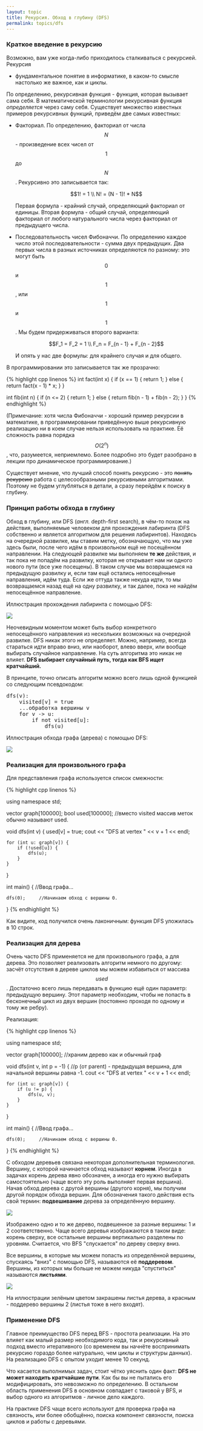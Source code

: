 ```yaml
---
layout: topic
title: Рекурсия. Обход в глубину (DFS)
permalink: topics/dfs
---
```


### Краткое введение в рекурсию

Возможно, вам уже когда-либо приходилось сталкиваться с рекурсией. Рекурсия
- фундаментальное понятие в информатике, в каком-то смысле настолько же
важное, как и циклы.

По определению, рекурсивная функция - функция, которая вызывает сама
себя. В математической терминологии рекурсивная функция *определяется*
через саму себя. Существует множество известных примеров рекурсивных функций,
приведём две самых известных:


- 
    Факториал. По определению, факториал от числа $$N$$ - произведение
    всех чисел от $$1$$ до $$N$$. Рекурсивно это записывается так:

    $$1! = 1 \\
    N! = (N - 1)! * N$$

    Первая формула - крайний случай, определяющий факториал от единицы.
    Вторая формула - общий случай, определяющий факториал от любого натурального
    числа через факториал от предыдущего числа.
    

- 
    Последовательность чисел Фибоначчи. По определению каждое число этой последовательности -
    сумма двух предыдущих. Два первых числа в разных источниках определяются по разному: это могут
    быть $$0$$ и $$1$$, или $$1$$ и $$1$$. Мы будем придерживаться второго варианта:

    $$F_1 = F_2 = 1 \\
    F_n = F_{n - 1} + F_{n - 2}$$

    И опять у нас две формулы: для крайнего случая и для общего.
    


В программировании это записывается так же прозрачно:

{% highlight cpp linenos %}
int fact(int x) {
    if (x == 1) {
        return 1;
    } else {
        return fact(x - 1) * x;
    }
}

int fib(int n) {
    if (n <= 2) {
        return 1;
    } else {
        return fib(n - 1) + fib(n - 2);
    }
}
{% endhighlight %}


(Примечание: хотя числа Фибоначчи - хороший пример рекурсии в математике,
в программировании приведённую выше рекурсивную реализацию ни в коем случае
нельзя использовать на практике. Её сложность равна порядка
$$O(2^n)$$, что, разумеется, неприемлемо. Более подробно это будет разобрано в лекции
про динамическое программирование.)

Существует мнение, что лучший способ понять рекурсию - это
<a style="text-decoration: none" href="http://ownposters.com/images/zqtp0o331zowg85r.jpg"><s>понять рекурсию</s></a>
работа с целесообразными рекурсивными алгоритмами. Поэтому не будем
углубляться в детали, а сразу перейдём к поиску в глубину.

### Принцип работы обхода в глубину

Обход в глубину, или DFS (*англ.* depth-first search), в чём-то похож
на действия, выполняемые человеком для прохождения лабиринта (DFS собственно и
является алгоритмом для решения лабиринтов). Находясь на очередной развилке, мы
ставим метку, обозначающую, что мы уже здесь были, после чего идём в произвольном
ещё не посещённом направлении. На следующей развилке мы выполняем **те же**
действия, и так пока не попадём на развилку, которая не открывает нам ни одного нового
пути (все уже посещены). В таком случае мы возвращаемся на предыдущую развилку и, если
там ещё остались непосещённые направления, идём туда. Если же оттуда также некуда идти,
то мы возвращаемся назад ещё на одну развилку, и так далее, пока не найдём непосещённое
направление.

Иллюстрация прохождения лабиринта с помощью DFS:

<img style="display: block; margin: auto" src="/resources/dfs_maze.gif" />

Неочевидным моментом может быть выбор конкретного непосещённого направления
из нескольких возможных на очередной развилке. DFS никак этого не определяет.
Можно, например, всегда стараться идти вправо вниз, или наоборот, влево вверх,
или вообще выбирать случайное направление. На суть алгоритма это никак не
влияет. **DFS выбирает случайный путь, тогда как BFS ищет кратчайший.**

В принципе, точно описать алгоритм можно всего лишь одной функцией со следующим
псевдокодом:

<pre style="prettyprint">
dfs(v):
    visited[v] = true
    ...обработка вершины v
    for v -> u:
        if not visited[u]:
            dfs(u)
</pre>

Иллюстрация обхода графа (дерева) с помощью DFS:

<img style="display: block; margin: auto" src="/resources/dfs.gif" />

### Реализация для произвольного графа

Для представления графа используется список смежности:

{% highlight cpp linenos %}


using namespace std;

vector<int> graph[100000];
bool used[100000];      //вместо visited массив меток обычно называют used.

void dfs(int v) {
    used[v] = true;
    cout << "DFS at vertex " << v + 1 << endl;

    for (int u: graph[v]) {
        if (!used[u]) {
            dfs(u);
        }
    }
}

int main() {
    //Ввод графа...

    dfs(0);     //Начинаем обход с вершины 0.
}
{% endhighlight %}


Как видите, код получился очень лаконичным: функция DFS уложилась в 10 строк.

### Реализация для дерева

Очень часто DFS применяется не для произвольного графа, а для дерева.
Это позволяет реализовать алгоритм немного по другому: засчёт отсутствия
в дереве циклов мы можем избавиться от массива $$used$$. Достаточно всего лишь
передавать в функцию ещё один параметр: предыдущую вершину. Этот параметр
необходим, чтобы не попасть в бесконечный цикл из двух вершин (постоянно
проходя по одному и тому же ребру).

Реализация:

{% highlight cpp linenos %}


using namespace std;

vector<int> graph[100000];    //храним дерево как и обычный граф

void dfs(int v, int p = -1) {   //p (от parent) - предыдущая вершина, для начальной вершины равна -1.
    cout << "DFS at vertex " << v + 1 << endl;

    for (int u: graph[v]) {
        if (u != p) {
            dfs(u, v);
        }
    }
}

int main() {
    //Ввод графа...

    dfs(0);     //Начинаем обход с вершины 0.
}
{% endhighlight %}


С обходом деревьев связана некоторая дополнительная терминология. Вершину,
с которой начинается обход называют **корнем**. Иногда в задачах
корень дерева явно обозначен, а иногда его нужно выбирать самостоятельно (чаще
всего эту роль выполняет первая вершина). Начав обход дерева с другой вершины
(другого корня), мы получим другой порядок обхода вершин. Для обозначения такого
действия есть свой термин: **подвешивание** дерева за определённую
вершину.

<!-- здесь должна быть картинка с одним и тем же деревом, подвешенным за разные вершины
и комментарии к ней -->

<img style="display: block; margin: auto" src="/resources/tree_roots.png" />

Изображено одно и то же дерево, подвешенное за разные вершины: 1 и 2
соответственно. Чаще всего деревья изображаются в таком виде: корень сверху,
все остальные вершины вертикально разделены по уровням. Считается, что BFS
"спускается" по дереву сверху вниз.

Все вершины, в которые мы можем попасть из определённой вершины, спускаясь
"вниз" с помощью DFS, называются её **поддеревом**. Вершины, из
которых мы больше не можем никуда "спуститься" называются **листьями**.

<img style="display: block; margin: auto" src="/resources/subtree.png" />

На иллюстрации зелёным цветом закрашены листья дерева, а красным -
поддерево вершины 2 (листья тоже в него входят).

### Применение DFS

Главное преимущество DFS перед BFS - простота реализации. На это
влияет как малый размер необходимого кода, так и рекурсивный подход вместо
итеративного (со временем вы начнёте воспринимать рекурсию гораздо более
натурально, чем циклы и структуры данных). На реализацию DFS с опытом уходит
менее 10 секунд.

Что касается выполнимых задач, стоит чётко уяснить один факт: **DFS не может
находить кратчайшие пути**. Как бы вы не пытались его модифицировать, это
невозможно по определению. В остальном область применения DFS в основном совпадает
с таковой у BFS, и выбор одного из алгоритмов - личное дело каждого.

На практике DFS чаще всего используют для проверка графа на связность, или
более обобщённо, поиска компонент связности, поиска циклов и работы с деревьями.
